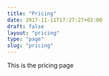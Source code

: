 ```yaml
---
title: "Pricing"
date: 2017-11-11T17:27:27+02:00
draft: false
layout: "pricing"
type: "page"
slug: "pricing"
---
```


This is the pricing page
